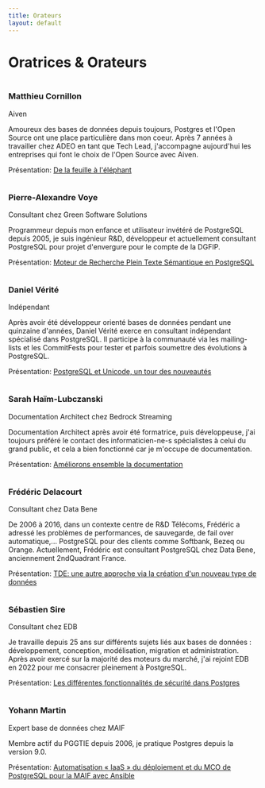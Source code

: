 ```yaml
---
title: Orateurs
layout: default
---
```


# Oratrices & Orateurs

<div class="row pg_speaker" id="matthieu_cornillon">
  <div class="col-md-2">
  <img src="img/orateurs/m_cornillon.jpg" class="img-thumbnail" alt="">
  </div>
  <div class="col-md-8">
  <h3>Matthieu Cornillon</h3>
  <span class="role">Aiven</span>
  <p>
    Amoureux des bases de données depuis toujours, Postgres et l'Open Source ont une place particulière dans mon coeur. Après 7 années à travailler chez ADEO en tant que Tech Lead, j'accompagne aujourd'hui les entreprises qui font le choix de l'Open Source avec Aiven.
  </p>
  <p>
      Présentation:
      <a href='/programme'>De la feuille à l'éléphant</a>
  </p>
  </div>
</div>

<div class="row pg_speaker" id="pierre_alexandre_voye">
  <div class="col-md-2">
  <img src="img/orateurs/pa_voye.jpg" class="img-thumbnail" alt="">
  </div>
  <div class="col-md-8">
  <h3>Pierre-Alexandre Voye</h3>
  <span class="role">Consultant chez Green Software Solutions</span>
  <p>
Programmeur depuis mon enfance et utilisateur invétéré de PostgreSQL depuis 2005, je suis ingénieur R&D, développeur et actuellement consultant PostgreSQL pour projet d'envergure pour le compte de la DGFIP.
  </p>
  <p>
      Présentation:
      <a href='/programme'>Moteur de Recherche Plein Texte Sémantique en PostgreSQL </a>
  </p>
  </div>
</div>

<div class="row pg_speaker" id="daniel_verite">
  <div class="col-md-2">
  <img src="img/orateurs/d_verite.jpg" class="img-thumbnail" alt="">
  </div>
  <div class="col-md-8">
  <h3>Daniel Vérité</h3>
  <span class="role">Indépendant</span>
  <p>
Après avoir été développeur orienté bases de données pendant une quinzaine d'années, Daniel Vérité exerce en consultant indépendant spécialisé dans PostgreSQL. Il participe à la communauté via les mailing-lists et les CommitFests pour tester et parfois soumettre des évolutions à PostgreSQL.

  </p>
    <p>
      Présentation:
      <a href='/programme'>PostgreSQL et Unicode, un tour des nouveautés</a>
    </p>
  </div>
</div>

<div class="row pg_speaker" id="sarah_haim_lubczanski">
  <div class="col-md-2">
  <img src="img/orateurs/sarah_haim_lubczanski.jpg" class="img-thumbnail" alt="">
  </div>
  <div class="col-md-8">
  <h3>Sarah Haïm-Lubczanski</h3>
  <span class="role">Documentation Architect chez Bedrock Streaming</span>
  <p>
Documentation Architect après avoir été formatrice, puis développeuse, j'ai toujours préféré le contact des informaticien-ne-s spécialistes à celui du grand public, et cela a bien fonctionné car je m'occupe de documentation.
  </p>
    <p>
      Présentation:
      <a href='/programme'>Améliorons ensemble la documentation</a>
    </p>
  </div>
</div>

<div class="row pg_speaker" id="frederic_delacourt">
  <div class="col-md-2">
    <img src="img/orateurs/f_delacourt.jpg" class="img-thumbnail" alt="">
  </div>
  <div class="col-md-8">
    <h3>Frédéric Delacourt</h3>
    <span class="role">Consultant chez Data Bene</span>
    <p>
      De 2006 à 2016, dans un contexte centre de R&D Télécoms, Frédéric a adressé les problèmes de performances,
      de sauvegarde, de fail over automatique,... PostgreSQL pour des clients comme Softbank, Bezeq ou Orange.
      Actuellement, Frédéric est consultant PostgreSQL chez Data Bene, anciennement 2ndQuadrant France.
    </p>
    <p>
      Présentation:
      <a href='/programme'>TDE: une autre approche via la création d'un nouveau type de données</a>
    </p>
  </div>
</div>

<div class="row pg_speaker" id="sebastien_sire">
  <div class="col-md-2">
  <img src="img/orateurs/s_sire.jpg" class="img-thumbnail" alt="">
  </div>
  <div class="col-md-8">
  <h3>Sébastien Sire</h3>
  <span class="role">Consultant chez EDB</span>
  <p>

Je travaille depuis 25 ans sur différents sujets liés aux bases de données : développement, conception, modélisation, migration et administration. Après avoir exercé sur la majorité des moteurs du marché, j'ai rejoint EDB en 2022 pour me consacrer pleinement à PostgreSQL.

   </p>
    <p>
      Présentation:
      <a href='/programme'>Les différentes fonctionnalités de sécurité dans Postgres</a>
    </p>
  </div>
</div>

<div class="row pg_speaker" id="Yohann Martin">
  <div class="col-md-2">
  <img src="img/orateurs/yohann_martin.png" class="img-thumbnail" alt="">
  </div>
  <div class="col-md-8">
  <h3>Yohann Martin</h3>
  <span class="role">Expert base de données chez MAIF</span>
  <p>
Membre actif du PGGTIE depuis 2006, je pratique Postgres depuis la version 9.0.
  </p>
    <p>
      Présentation:
      <a href='/programme'>Automatisation « IaaS » du déploiement et du MCO de PostgreSQL pour la MAIF avec Ansible</a>
    </p>
  </div>
</div>

